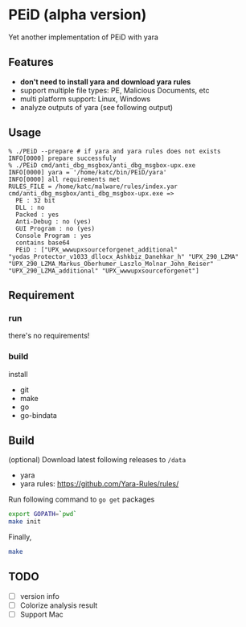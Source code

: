 PEiD (alpha version)
====

Yet another implementation of PEiD with yara 

Features
----
* __don't need to install yara and download yara rules__
* support multiple file types: PE, Malicious Documents, etc
* multi platform support: Linux, Windows
* analyze outputs of yara (see following output)

Usage
----
```
% ./PEiD --prepare # if yara and yara rules does not exists 
INFO[0000] prepare successfuly                          
% ./PEiD cmd/anti_dbg_msgbox/anti_dbg_msgbox-upx.exe
INFO[0000] yara = '/home/katc/bin/PEiD/yara'            
INFO[0000] all requirements met                         
RULES_FILE = /home/katc/malware/rules/index.yar
cmd/anti_dbg_msgbox/anti_dbg_msgbox-upx.exe =>
  PE : 32 bit
  DLL : no
  Packed : yes
  Anti-Debug : no (yes)
  GUI Program : no (yes)
  Console Program : yes
  contains base64
  PEiD : ["UPX_wwwupxsourceforgenet_additional" "yodas_Protector_v1033_dllocx_Ashkbiz_Danehkar_h" "UPX_290_LZMA" "UPX_290_LZMA_Markus_Oberhumer_Laszlo_Molnar_John_Reiser" "UPX_290_LZMA_additional" "UPX_wwwupxsourceforgenet"]
```


Requirement
----
### run
there's no requirements!

### build
install

* git
* make
* go
* go-bindata


Build
----

(optional) Download latest following releases to `/data`

* yara
* yara rules: https://github.com/Yara-Rules/rules/

Run following command to `go get` packages

```bash
export GOPATH=`pwd`
make init
```

Finally, 

```bash
make
```


TODO
----
- [ ] version info
- [ ] Colorize analysis result
- [ ] Support Mac
